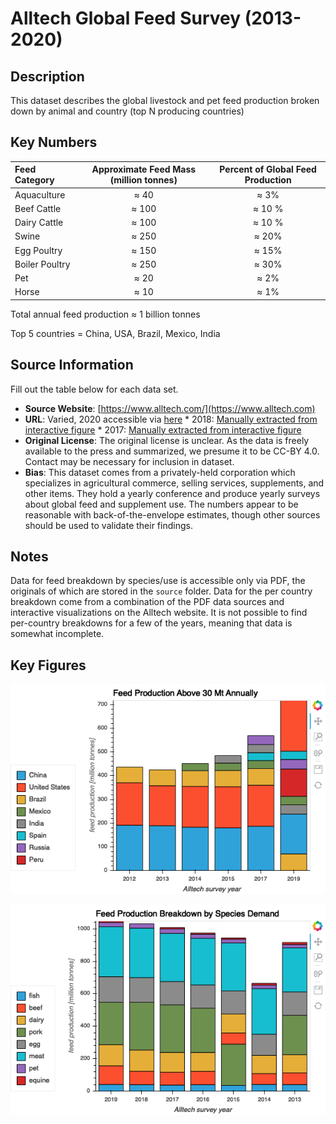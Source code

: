 
# Alltech Global Feed Survey (2013-2020)

## Description 
This dataset describes the global livestock and pet feed production broken down
by animal and country (top N producing countries)

## Key Numbers

| Feed Category | Approximate Feed Mass (million tonnes) | Percent of Global Feed Production |
| :-- | :--: |:--:|
| Aquaculture | ≈ 40 | ≈ 3% |
| Beef Cattle | ≈ 100 | ≈ 10 % |
| Dairy Cattle | ≈ 100 | ≈ 10 % |
| Swine | ≈ 250 | ≈ 20% |
| Egg Poultry | ≈ 150 | ≈ 15% |
| Boiler Poultry | ≈ 250 | ≈ 30% |
| Pet | ≈ 20 | ≈ 2% |
| Horse | ≈ 10 | ≈ 1% |

Total annual feed production ≈ 1 billion tonnes

Top 5 countries = China, USA, Brazil, Mexico, India

## Source Information
Fill out the table below for each data set. 

* **Source Website**: [https://www.alltech.com/](https://www.alltech.com)
* **URL**: Varied, 2020 accessible via [here](https://www.alltech.com/feed-survey)
        * 2018: [Manually extracted from interactive
        figure](https://go.alltech.com/alltech-feed-survey-interactive-map)
        * 2017: [Manually extracted from interactive figure]()
* **Original License**: The original license is unclear. As the data is freely
  available to the press and summarized, we presume it to be CC-BY 4.0. Contact
  may be necessary for inclusion in dataset. 
* **Bias**: This dataset comes from a privately-held corporation which
  specializes in agricultural commerce, selling services, supplements, and other
  items. They hold a yearly conference and produce yearly surveys about global
  feed and supplement use. The numbers appear to be reasonable with
  back-of-the-envelope estimates, though other sources should be used to
  validate their findings.


## Notes 
Data for feed breakdown by species/use is accessible only via PDF, the originals
of which are stored in the `source` folder. Data for the per country breakdown
come from a combination of the PDF data sources and interactive visualizations
on the Alltech website. It is not possible to find per-country breakdowns for a
few of the years, meaning that data is somewhat incomplete. 


## Key Figures
![](country_breakdown.png)


![](species_breakdown.png)



